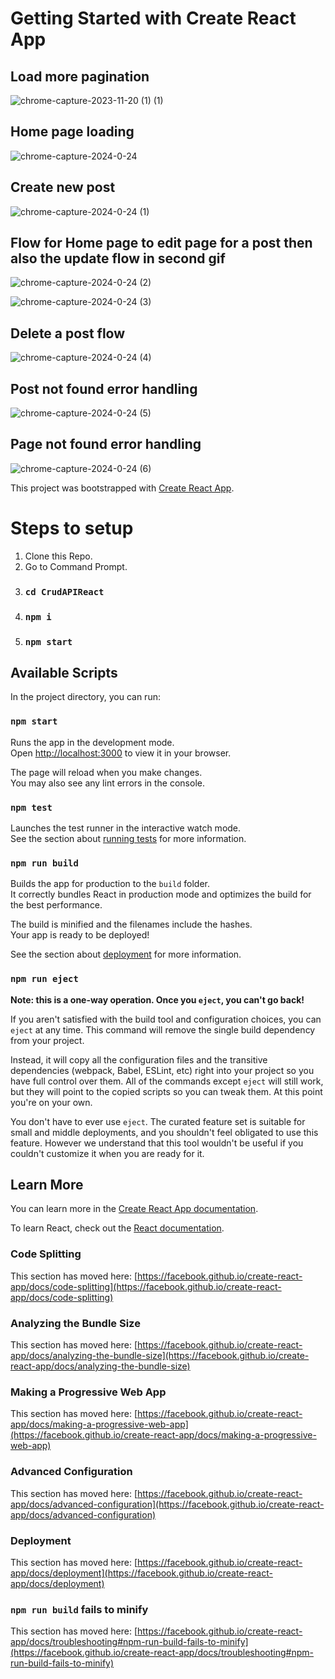 
# Getting Started with Create React App
## Load more pagination
![chrome-capture-2023-11-20 (1) (1)](https://github.com/sheersh1111/Konti-task1/assets/106367218/b2bb1757-f30d-44d5-96ca-70ecd48014db)

## Home page loading
![chrome-capture-2024-0-24](https://github.com/sheersh1111/Konti-task1/assets/106367218/3cb2e211-4c23-4d99-a125-1967200a17f6)

## Create new post
![chrome-capture-2024-0-24 (1)](https://github.com/sheersh1111/Konti-task1/assets/106367218/f98e662f-13b4-4876-bed8-6c60631bf04a)


## Flow for Home page to edit page for a post then also the update flow in second gif
![chrome-capture-2024-0-24 (2)](https://github.com/sheersh1111/Konti-task1/assets/106367218/c3960bbc-2962-418e-ae4f-1473f3b13047)

![chrome-capture-2024-0-24 (3)](https://github.com/sheersh1111/Konti-task1/assets/106367218/8a5e4e03-5e05-4fb2-916f-8e66768b4e56)

## Delete a post flow

![chrome-capture-2024-0-24 (4)](https://github.com/sheersh1111/Konti-task1/assets/106367218/d0d2a442-c5a5-44ee-b22d-53199f5ffee8)

## Post not found error handling
![chrome-capture-2024-0-24 (5)](https://github.com/sheersh1111/Konti-task1/assets/106367218/53d1cea5-6cd5-48bd-91af-64dc66314206)

## Page not found error handling
![chrome-capture-2024-0-24 (6)](https://github.com/sheersh1111/Konti-task1/assets/106367218/2f9f4d5b-ec9b-4cab-84cb-45a1bd5c1811)



This project was bootstrapped with [Create React App](https://github.com/facebook/create-react-app).

# Steps to setup

1. Clone this Repo.
2. Go to Command Prompt.
3. ### `cd CrudAPIReact`
4. ### `npm i`
5. ### `npm start`

## Available Scripts

In the project directory, you can run:

### `npm start`

Runs the app in the development mode.\
Open [http://localhost:3000](http://localhost:3000) to view it in your browser.

The page will reload when you make changes.\
You may also see any lint errors in the console.

### `npm test`

Launches the test runner in the interactive watch mode.\
See the section about [running tests](https://facebook.github.io/create-react-app/docs/running-tests) for more information.

### `npm run build`

Builds the app for production to the `build` folder.\
It correctly bundles React in production mode and optimizes the build for the best performance.

The build is minified and the filenames include the hashes.\
Your app is ready to be deployed!

See the section about [deployment](https://facebook.github.io/create-react-app/docs/deployment) for more information.

### `npm run eject`

**Note: this is a one-way operation. Once you `eject`, you can't go back!**

If you aren't satisfied with the build tool and configuration choices, you can `eject` at any time. This command will remove the single build dependency from your project.

Instead, it will copy all the configuration files and the transitive dependencies (webpack, Babel, ESLint, etc) right into your project so you have full control over them. All of the commands except `eject` will still work, but they will point to the copied scripts so you can tweak them. At this point you're on your own.

You don't have to ever use `eject`. The curated feature set is suitable for small and middle deployments, and you shouldn't feel obligated to use this feature. However we understand that this tool wouldn't be useful if you couldn't customize it when you are ready for it.

## Learn More

You can learn more in the [Create React App documentation](https://facebook.github.io/create-react-app/docs/getting-started).

To learn React, check out the [React documentation](https://reactjs.org/).

### Code Splitting

This section has moved here: [https://facebook.github.io/create-react-app/docs/code-splitting](https://facebook.github.io/create-react-app/docs/code-splitting)

### Analyzing the Bundle Size

This section has moved here: [https://facebook.github.io/create-react-app/docs/analyzing-the-bundle-size](https://facebook.github.io/create-react-app/docs/analyzing-the-bundle-size)

### Making a Progressive Web App

This section has moved here: [https://facebook.github.io/create-react-app/docs/making-a-progressive-web-app](https://facebook.github.io/create-react-app/docs/making-a-progressive-web-app)

### Advanced Configuration

This section has moved here: [https://facebook.github.io/create-react-app/docs/advanced-configuration](https://facebook.github.io/create-react-app/docs/advanced-configuration)

### Deployment

This section has moved here: [https://facebook.github.io/create-react-app/docs/deployment](https://facebook.github.io/create-react-app/docs/deployment)

### `npm run build` fails to minify

This section has moved here: [https://facebook.github.io/create-react-app/docs/troubleshooting#npm-run-build-fails-to-minify](https://facebook.github.io/create-react-app/docs/troubleshooting#npm-run-build-fails-to-minify)

